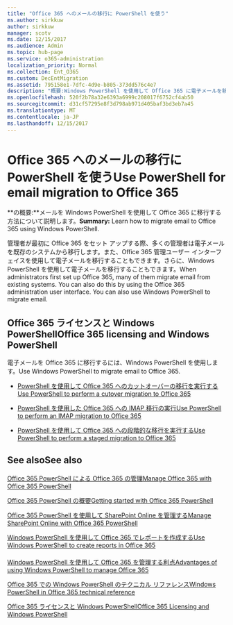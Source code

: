 ```yaml
---
title: "Office 365 へのメールの移行に PowerShell を使う"
ms.author: sirkkuw
author: sirkkuw
manager: scotv
ms.date: 12/15/2017
ms.audience: Admin
ms.topic: hub-page
ms.service: o365-administration
localization_priority: Normal
ms.collection: Ent_O365
ms.custom: DecEntMigration
ms.assetid: 795158e1-7dfc-4d9e-b805-373dd576c4e7
description: "概要:Windows PowerShell を使用して Office 365 に電子メールを移行する方法について説明します。"
ms.openlocfilehash: 520f2b78a32e6393a6999c208017f6752cf4ab50
ms.sourcegitcommit: d31cf57295e8f3d798ab971d405baf3bd3eb7a45
ms.translationtype: MT
ms.contentlocale: ja-JP
ms.lasthandoff: 12/15/2017
---
```

# <a name="use-powershell-for-email-migration-to-office-365"></a><span data-ttu-id="e4f80-103">Office 365 へのメールの移行に PowerShell を使う</span><span class="sxs-lookup"><span data-stu-id="e4f80-103">Use PowerShell for email migration to Office 365</span></span>

 <span data-ttu-id="e4f80-104">**の概要:**メールを Windows PowerShell を使用して Office 365 に移行する方法について説明します。</span><span class="sxs-lookup"><span data-stu-id="e4f80-104">**Summary:** Learn how to migrate email to Office 365 using Windows PowerShell.</span></span>
  
<span data-ttu-id="e4f80-p101">管理者が最初に Office 365 をセット アップする際、多くの管理者は電子メールを既存のシステムから移行します。また、Office 365 管理ユーザー インターフェイスを使用して電子メールを移行することもできます。さらに、Windows PowerShell を使用して電子メールを移行することもできます。</span><span class="sxs-lookup"><span data-stu-id="e4f80-p101">When administrators first set up Office 365, many of them migrate email from existing systems. You can also do this by using the Office 365 administration user interface. You can also use Windows PowerShell to migrate email.</span></span>
  
## <a name="office-365-licensing-and-windows-powershell"></a><span data-ttu-id="e4f80-108">Office 365 ライセンスと Windows PowerShell</span><span class="sxs-lookup"><span data-stu-id="e4f80-108">Office 365 licensing and Windows PowerShell</span></span>

<span data-ttu-id="e4f80-109">電子メールを Office 365 に移行するには、Windows PowerShell を使用します。</span><span class="sxs-lookup"><span data-stu-id="e4f80-109">Use Windows PowerShell to migrate email to Office 365.</span></span> 
  
- [<span data-ttu-id="e4f80-110">PowerShell を使用して Office 365 へのカットオーバーの移行を実行する</span><span class="sxs-lookup"><span data-stu-id="e4f80-110">Use PowerShell to perform a cutover migration to Office 365</span></span>](use-powershell-to-perform-a-cutover-migration-to-office-365.md)
    
- [<span data-ttu-id="e4f80-111">PowerShell を使用した Office 365 への IMAP 移行の実行</span><span class="sxs-lookup"><span data-stu-id="e4f80-111">Use PowerShell to perform an IMAP migration to Office 365</span></span>](use-powershell-to-perform-an-imap-migration-to-office-365.md)
    
- [<span data-ttu-id="e4f80-112">PowerShell を使用して Office 365 への段階的な移行を実行する</span><span class="sxs-lookup"><span data-stu-id="e4f80-112">Use PowerShell to perform a staged migration to Office 365</span></span>](use-powershell-to-perform-a-staged-migration-to-office-365.md)
    
## <a name="see-also"></a><span data-ttu-id="e4f80-113">See also</span><span class="sxs-lookup"><span data-stu-id="e4f80-113">See also</span></span>

#### 

[<span data-ttu-id="e4f80-114">Office 365 PowerShell による Office 365 の管理</span><span class="sxs-lookup"><span data-stu-id="e4f80-114">Manage Office 365 with Office 365 PowerShell</span></span>](manage-office-365-with-office-365-powershell.md)
  
[<span data-ttu-id="e4f80-115">Office 365 PowerShell の概要</span><span class="sxs-lookup"><span data-stu-id="e4f80-115">Getting started with Office 365 PowerShell</span></span>](getting-started-with-office-365-powershell.md)
  
[<span data-ttu-id="e4f80-116">Office 365 PowerShell を使用して SharePoint Online を管理する</span><span class="sxs-lookup"><span data-stu-id="e4f80-116">Manage SharePoint Online with Office 365 PowerShell</span></span>](manage-sharepoint-online-with-office-365-powershell.md)
  
[<span data-ttu-id="e4f80-117">Windows PowerShell を使用して Office 365 でレポートを作成する</span><span class="sxs-lookup"><span data-stu-id="e4f80-117">Use Windows PowerShell to create reports in Office 365</span></span>](use-windows-powershell-to-create-reports-in-office-365.md)
#### 

[<span data-ttu-id="e4f80-118">Windows PowerShell を使用して Office 365 を管理する利点</span><span class="sxs-lookup"><span data-stu-id="e4f80-118">Advantages of using Windows PowerShell to manage Office 365</span></span>](http://technet.microsoft.com/library/15144a50-453e-4cd5-befd-bc6736697967.aspx)
  
[<span data-ttu-id="e4f80-119">Office 365 での Windows PowerShell のテクニカル リファレンス</span><span class="sxs-lookup"><span data-stu-id="e4f80-119">Windows PowerShell in Office 365 technical reference</span></span>](http://technet.microsoft.com/library/10d5c66a-7579-4319-aaa5-7a5e21d49cea.aspx)
  
[<span data-ttu-id="e4f80-120">Office 365 ライセンスと Windows PowerShell</span><span class="sxs-lookup"><span data-stu-id="e4f80-120">Office 365 Licensing and Windows PowerShell</span></span>](http://technet.microsoft.com/library/6ca0e430-f7ba-4184-becf-14c6c5c8dde5.aspx)

